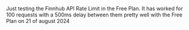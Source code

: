 Just testing the Finnhub API Rate Limit in the Free Plan. It has worked for 100 requests with a 500ms delay between them pretty well with the Free Plan on 21 of august 2024
